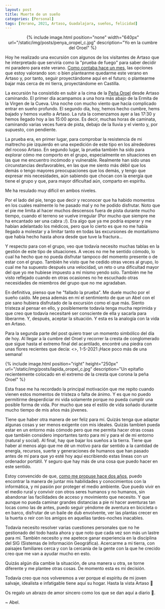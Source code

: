 ```yaml
---
layout: post
title: Muerte de un sueño
categories: [Personal]
tags: [Verano, 2021, Artaso, Guadalajara, sueños, felicidad]
---
```


<center>
{% include image.html position="none" width="640px" url="/static/img/posts/penya_oropel_c.jpg" description="Yo en la cumbre del Oroel" %}
</center>


Hoy he realizado una excursión con algunos de los visitantes de Artaso que he interpretado que serviría como la "prueba de fuego" para saber decidir mi paradero para este verano. [Como contaba hace un mes](/artaso.html), las opciones que estoy valorando son: o bien plantearme quedarme este verano en Artaso y, por tanto, seguir proyectándome aquí en el futuro; o plantearme bajar más cerca de mi tierra, proyectándome en Castilla.

La excursión ha consistido en subir a la cima de la [Peña Oroel](https://es.wikipedia.org/wiki/Pe%C3%B1a_Oroel) desde Artaso caminando.
El primer día acampamos a una hora más abajo de la Ermita de la Virgen de la Cueva. Una noche con mucho viento que hacía complicado entrar en sueño profundo.
El segundo día, hoy, hemos hecho cumbre, hems bajado y hemos vuelto a Artaso. La ruta la comenzamos ayer a las 17:30 y hemos llegado hoy a las 15:00 aprox. Es decir, muchas horas de caminata, caminando varias veces fuera de pista, debajo de la lluvia y el viento y, por supuesto, con pendiente.

La prueba era, en primer lugar, para comprobar la resistencia de mi maltrecho pie izquierdo en una expedición de este tipo en los alrededores del rocoso Artaso.  En segundo lugar, la prueba también ha sido para explorar cómo me comporto en el grupo, especialmente en situaciones en las que me encuentro incómodo y vulnerable. Realmente han sido unas circunstancias desfavorables, en las que me siento más débil que los demás o tengo mayores preocupaciones que los demás, y tengo que expresar mis necesidades, aún sabiendo que chocan con la energía que tiene el grupo y que, para mayor dificultad aún, comparto en espíritu.

Me ha resulado muy difícil en ambos niveles.

Por el lado del pie, tengo que decir y reconocer que ha habido momentos en los cuales realmente lo he pasado mal y no he podido disfrutar. Noto que el pie me limita al hacer muchos descensos fuera de pista durante mucho tiempo, cuando el terreno se vuelve irregular (Por mucho que siempre me ha encantado ser una cabra :/). Era algo que ya me podría esperar y me habían adelantado los médicos, pero que lo cierto es que no me había llegado a molestar y a limitar tanto en todas las excursiones de montañismo que había hecho hasta ahora desde que tuve la fractura...

Y respecto para con el grupo, veo que todavía necesito muchas tablas en la gestión de este tipo de situaciones. A veces no me he sentido cómodo, lo cual ha hecho que no pueda disfrutar tampoco del momento presente o de estar con el grupo. También he visto que he cedido otras veces al grupo, lo cual me ha supuesto después una velocidad, un reto o una dificultad mayor del que yo me hubiese impuesto a mí mismo yendo solo. También me he visto reflejado cuando en otras ocasiones no he escuchado otras necesidades de miembros del grupo que no me agradaban.
 
En definitiva, pienso que he "fallado la prueba". Me duele mucho por el sueño caído. Me pesa además en mí el sentimiento de que un Abel con el pie sano hubiera disfrutado de la excursión como el que más. Siento tristeza al pensar en ello, y posiblemente todavía tenga mucha reprimida y que creo que todavía necesitaré ser consciente de ella y sacarla para liberarme. Y, después, aceptar la situación. Y esta es la analogía con la vida en Artaso.


Para la segunda parte del post quiero traer un momento simbólico del día de hoy. Al llegar a la cumbre del Oroel y recorrer la cresta de conglomerado que sigue hasta el extremo final del acantilado, encontré una piedra con unas flores recientes que decía: <<RECORDAR TU SONRISA ES LA MEJOR MANERA DE SEGUIR ADELANTE>>, 1-5-2021 ¡Hace poco más de una semana!

{% include image.html position="right" height="250px" url="/static/img/posts/lapida_oropel_c.jpg" description="Un epitafio recientemente colocado en el extremo de la cresta que corona la peña Oroel" %}

Esta frase me ha recordado la principal motivación que me repito cuando vienen estos momentos de tristeza o falta de ánimo. Y es que no puedo permitirme desperdiciar mi vida solamente porque no pueda cumplir una posible forma de vida. Por mucho que sea el estilo de vida soñado durante mucho tiempo de mis años más jóvenes. 

Tiene que haber otra manera de ser feliz para mí. Quizás tenga que adaptar algunas cosas y ser menos exigente con mis ideales. Quizás tambień pueda estar en un entorno más cómodo pero que me permita hacer otras cosas que también considero importantes tanto para mí y para el de mi entorno (natural y social). Al final, hay que bajar los sueños a la tierra. Tiene que haber al menos algo que me dé un motivo para dar sentido a la cantidad de energía, recursos, suerte y generaciones de humanos que han pasado antes de mí para que yo esté hoy aquí escribiendo estas líneas con un ordenador portátil. Y seguro que hay más de una cosa que puedo hacer en este sentido.

Estoy convencido de que, [como me propuse hace dos años](/professional-future.html), puedo encontrar la manera de juntar mis habilidades y conocimientos con la informática, y mi pasión por proteger el medio ambiente. Que puedo vivir en el medio rural y convivir con otros seres humanos y no humanos, sin abandonar las facilidades de acceso y movimiento que necesito. Y que aunque no pueda caminar grandes distancias a pie ni hacer aventuras tan locas como las de antes, puedo seguir yéndome de aventura en bicicleta o en barco, disfrutar de un baile de dub envolvente, ver las plantas crecer en la huerta o reir con los amigos en aquellas tardes-noches inacables.

Todavía necesito resolver varias cuestiones personales que no he gestionado del todo hasta ahora y que noto que cada vez son más un lastre para mí. También necesito y me apetece ganar experiencia en la disciplina del SIG (Sistemas de Información Geográfica). Acercarme a mi tierra, con paisajes familiares cerca y con la cercanía de la gente con la que he crecido creo que me van a ayudar mucho en esto.

Quizás algún día cambie la situación, de una manera u otra, se torne diferente y me plantee otras cosas. De momento esta es mi decisión.

Todavía creo que nos volveremos a ver porque el espíritu de mi joven salvaje, idealista e infatigable tiene aquí su hogar. Hasta la vista Artaso 🥲

Os regalo un abrazo de amor sincero como los que se dan aquí a diario 🤗.

~ Abel.
	
